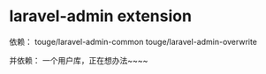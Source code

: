 laravel-admin extension
======


依赖：
touge/laravel-admin-common
touge/laravel-admin-overwrite

并依赖：
一个用户库，正在想办法~~~~